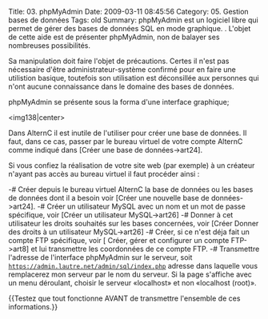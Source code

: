 Title: 03. phpMyAdmin 
Date: 2009-03-11 08:45:56
Category: 05. Gestion bases de données
Tags: old
Summary: phpMyAdmin est un logiciel libre qui permet de gérer des bases de données SQL en mode graphique.  . L'objet de cette aide est de présenter phpMyAdmin, non de balayer ses nombreuses possibilités.

Sa manipulation doit faire l'objet de précautions. Certes il n'est pas nécessaire d'être administrateur-système confirmé pour en faire une utilistion basique, toutefois son utilisation est déconsillée aux personnes qui n'ont aucune connaissance dans le domaine des bases de données.

phpMyAdmin se présente sous la forma d'une interface graphique;

<img138|center>

Dans AlternC il est inutile de l'utiliser pour créer une base de données. Il faut, dans ce cas, passer par le bureau virtuel de votre compte AlternC comme indiqué dans [Créer une base de données->art24].

Si vous confiez la réalisation de votre site web (par exemple) à un créateur n'ayant pas accès au bureau virtuel il faut procéder ainsi :

-# Créer depuis le bureau virtuel AlternC la base de données ou les bases de données dont il a besoin voir [Créer une nouvelle base de données->art24].
-# Créer un utilisateur MySQL avec un nom et un mot de passe spécifique, voir [Créer un utilisateur MySQL->art26]
-# Donner à cet utilisateur les droits souhaités sur les bases concernées, voir [Créer Donner des droits à un utilisateur MySQL->art26] 
-# Créer, si ce n'est déja fait un compte FTP spécifique,  voir [ Créer, gérer et configurer un compte FTP->art8] et lui transmettre les coordonnées de ce compte FTP.
-# Transmettre l'adresse de l'interface phpMyAdmin sur le serveur, soit 
<code>https://admin.lautre.net/admin/sql/index.php</code> adresse dans laquelle vous remplacerez mon serveur par le nom du serveur. Si la page s'affiche avec un menu déroulant, choisir le serveur «localhost» et non «localhost (root)».

{{Testez que tout fonctionne AVANT de transmettre l'ensemble de ces informations.}}
